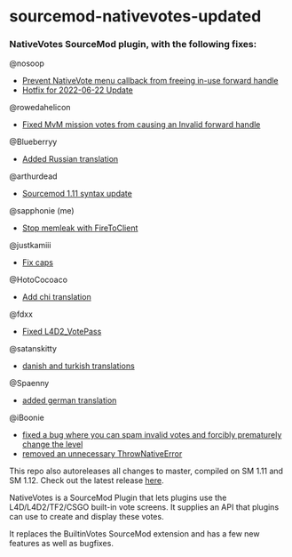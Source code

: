 sourcemod-nativevotes-updated
=====================

### NativeVotes SourceMod plugin, with the following fixes:

@nosoop
- [Prevent NativeVote menu callback from freeing in-use forward handle](https://github.com/powerlord/sourcemod-nativevotes/pull/3)
- [Hotfix for 2022-06-22 Update](https://github.com/sapphonie/sourcemod-nativevotes-updated/pull/11)

@rowedahelicon
- [Fixed MvM mission votes from causing an Invalid forward handle](https://github.com/powerlord/sourcemod-nativevotes/pull/8)

@Blueberryy
- [Added Russian translation](https://github.com/powerlord/sourcemod-nativevotes/pull/7)

@arthurdead
- [Sourcemod 1.11 syntax update](https://github.com/arthurdead/sourcemod-nativevotes/tree/sm111-fix)

@sapphonie (me)
- [Stop memleak with FireToClient](https://github.com/powerlord/sourcemod-nativevotes/pull/9)

@justkamiii
- [Fix caps](https://github.com/sapphonie/sourcemod-nativevotes-updated/pull/7)

@HotoCocoaco
- [Add chi translation](https://github.com/sapphonie/sourcemod-nativevotes-updated/pull/8)

@fdxx
- [Fixed L4D2_VotePass](https://github.com/sapphonie/sourcemod-nativevotes-updated/pull/11)

@satanskitty
- [danish and turkish translations](https://github.com/sapphonie/sourcemod-nativevotes-updated/pull/17)

@Spaenny
- [added german translation](https://github.com/sapphonie/sourcemod-nativevotes-updated/pull/18)

@iBoonie
- [fixed a bug where you can spam invalid votes and forcibly prematurely change the level](https://github.com/sapphonie/sourcemod-nativevotes-updated/pull/20)
- [removed an unnecessary ThrowNativeError](https://github.com/sapphonie/sourcemod-nativevotes-updated/pull/21)

This repo also autoreleases all changes to master, compiled on SM 1.11 and SM 1.12. Check out the latest release [here](https://github.com/sapphonie/sourcemod-nativevotes-updated/releases/latest).

NativeVotes is a SourceMod Plugin that lets plugins use the L4D/L4D2/TF2/CSGO built-in vote screens.
It supplies an API that plugins can use to create and display these votes.

It replaces the BuiltinVotes SourceMod extension and has a few new features as well as bugfixes.

